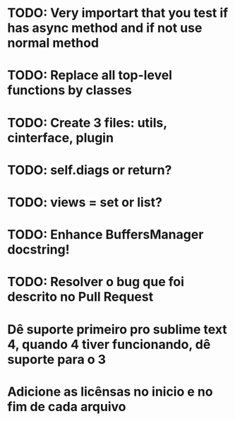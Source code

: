 # TODO: Very importart that you test if has async method and if not use normal method
# TODO: Replace all top-level functions by classes
# TODO: Create 3 files: utils, cinterface, plugin
# TODO: self.diags or return?
# TODO: views = set or list?

# TODO: Enhance BuffersManager docstring!

# TODO: Resolver o bug que foi descrito no Pull Request

# Dê suporte primeiro pro sublime text 4, quando 4 tiver funcionando, dê suporte para o 3

# Adicione as licênsas no inicio e no fim de cada arquivo
